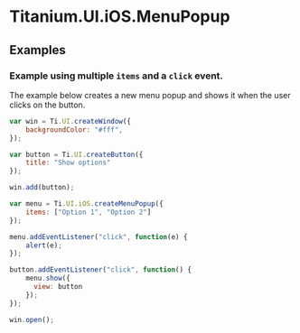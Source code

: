 # Titanium.UI.iOS.MenuPopup

<TypeHeader/>

## Examples

### Example using multiple `items` and a `click` event.

The example below creates a new menu popup and shows it when the user clicks on the button.

``` js
var win = Ti.UI.createWindow({
    backgroundColor: "#fff",
});

var button = Ti.UI.createButton({
    title: "Show options"
});

win.add(button);

var menu = Ti.UI.iOS.createMenuPopup({
    items: ["Option 1", "Option 2"]
});

menu.addEventListener("click", function(e) {
    alert(e);
});

button.addEventListener("click", function() {
    menu.show({
      view: button
    });
});

win.open();
```


<ApiDocs/>
